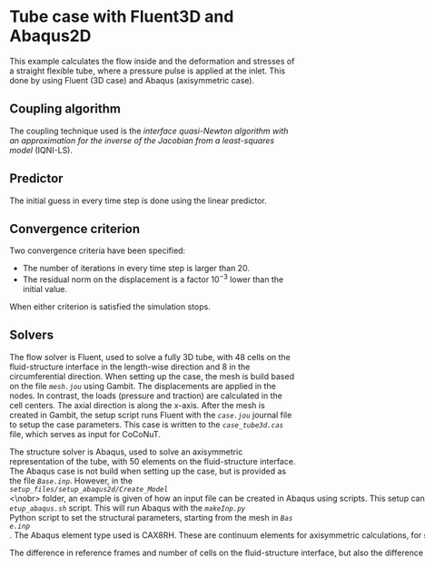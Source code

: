# Tube case with Fluent3D and Abaqus2D

This example calculates the flow inside and the deformation and stresses of a straight flexible tube, where a pressure pulse is applied at the inlet.
This done by using Fluent (3D case) and Abaqus (axisymmetric case).

## Coupling algorithm

The coupling technique used is the *interface quasi-Newton algorithm with an approximation for the inverse of the Jacobian from a least-squares model* (IQNI-LS).

## Predictor

The initial guess in every time step is done using the linear predictor.

## Convergence criterion

Two convergence criteria have been specified:

- The number of iterations in every time step is larger than 20.
- The residual norm on the displacement is a factor $10^{-3}$ lower than the initial value.
 
When either criterion is satisfied the simulation stops.
 
## Solvers

The flow solver is Fluent, used to solve a fully 3D tube,
with 48 cells on the fluid-structure interface in the length-wise direction and 8 in the circumferential direction.
When setting up the case, the mesh is build based on the file *`mesh.jou`* using Gambit.
The displacements are applied in the nodes. In contrast, the loads (pressure and traction) are calculated in the cell centers.
The axial direction is along the x-axis.
After the mesh is created in Gambit, the setup script runs Fluent with the *`case.jou`* journal file to setup the case parameters.
This case is written to the *`case_tube3d.cas`* file, which serves as input for CoCoNuT.

The structure solver is Abaqus, used to solve an axisymmetric representation of the tube,
with 50 elements on the fluid-structure interface.
The Abaqus case is not build when setting up the case, but is provided as the file *`Base.inp`*.
However, in the <nobr>*`setup_files/setup_abaqus2d/Create_Model`*<\nobr> folder, an example is given of how an input file can be created in Abaqus using scripts.
This setup can be run by executing the *`setup_abaqus.sh`* script. This will run Abaqus with the *`makeInp.py`* Python script to set the structural parameters, starting from the mesh in *`Base.inp`*.
The Abaqus element type used is CAX8RH. These are continuum elements for axisymmetric calculations, for stress and displacement without twist. 
They are: 8-node biquadratic, reduced integration, hybrid with linear pressure. See the [Abaqus documentation](http://130.149.89.49:2080/v6.14/books/usb/default.htm?startat=book01.html#usb) for more information. 
The loads are applied on the faces in three points per element, which means on 150 load points in total. 
The displacement is calculated in the nodes. There are 101 nodes on the fluid-structure interface.
The axial direction is along the y-axis, the radial direction along the x-axis.

The difference in reference frames and number of cells on the fluid-structure interface, but also the difference in dimensions require the use of mappers,
In the structure solver wrapper, a permutation mapper is introduced to match the coordinate frames, flipping the x- and y-axis of the input.
Thereafter, a radial basis mapper is used to interpolate in the x-, y- and z-direction from the loads coming from Fluent to a temporary 3D interface corresponding to Abaqus.
Finally a mapper is added to go from 3D to 2D. For the output the same is done in the opposite order: first going from 2D to 3D, then interpolating and finally flipping the axes.